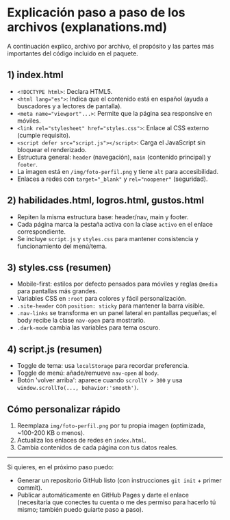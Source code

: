 # Explicación paso a paso de los archivos (explanations.md)

A continuación explico, archivo por archivo, el propósito y las partes más importantes del código incluido en el paquete.

## 1) index.html
- `<!DOCTYPE html>`: Declara HTML5.
- `<html lang="es">`: Indica que el contenido está en español (ayuda a buscadores y a lectores de pantalla).
- `<meta name="viewport"...>`: Permite que la página sea responsive en móviles.
- `<link rel="stylesheet" href="styles.css">`: Enlace al CSS externo (cumple requisito).
- `<script defer src="script.js"></script>`: Carga el JavaScript sin bloquear el renderizado.
- Estructura general: `header` (navegación), `main` (contenido principal) y `footer`.
- La imagen está en `/img/foto-perfil.png` y tiene `alt` para accesibilidad.
- Enlaces a redes con `target="_blank"` y `rel="noopener"` (seguridad).

## 2) habilidades.html, logros.html, gustos.html
- Repiten la misma estructura base: header/nav, main y footer.
- Cada página marca la pestaña activa con la clase `activo` en el enlace correspondiente.
- Se incluye `script.js` y `styles.css` para mantener consistencia y funcionamiento del menú/tema.

## 3) styles.css (resumen)
- Mobile-first: estilos por defecto pensados para móviles y reglas `@media` para pantallas más grandes.
- Variables CSS en `:root` para colores y fácil personalización.
- `.site-header` con `position: sticky` para mantener la barra visible.
- `.nav-links` se transforma en un panel lateral en pantallas pequeñas; el body recibe la clase `nav-open` para mostrarlo.
- `.dark-mode` cambia las variables para tema oscuro.

## 4) script.js (resumen)
- Toggle de tema: usa `localStorage` para recordar preferencia.
- Toggle de menú: añade/remueve `nav-open` al `body`.
- Botón 'volver arriba': aparece cuando `scrollY > 300` y usa `window.scrollTo(..., behavior:'smooth')`.

## Cómo personalizar rápido
1. Reemplaza `img/foto-perfil.png` por tu propia imagen (optimizada, ~100-200 KB o menos).
2. Actualiza los enlaces de redes en `index.html`.
3. Cambia contenidos de cada página con tus datos reales.

---

Si quieres, en el próximo paso puedo:
- Generar un repositorio GitHub listo (con instrucciones `git init` + primer commit).
- Publicar automáticamente en GitHub Pages y darte el enlace (necesitaría que conectes tu cuenta o me des permiso para hacerlo tú mismo; también puedo guiarte paso a paso).
